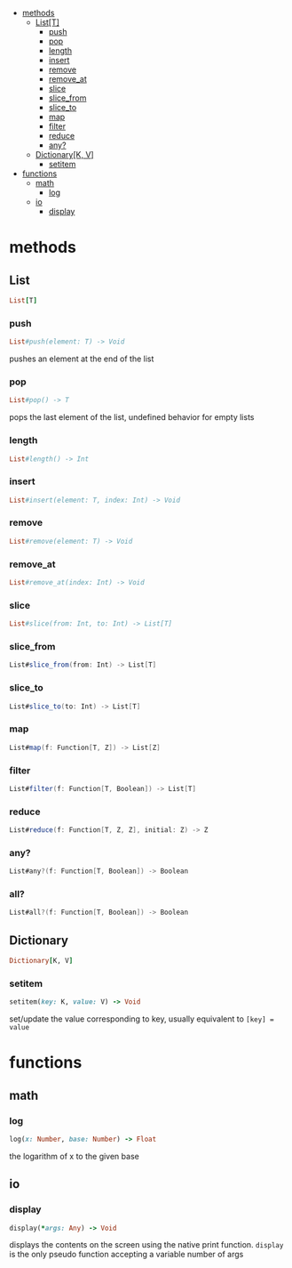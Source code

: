 - [methods](#methods)
  - [List[T]](#list)
    - [push](#push)
    - [pop](#pop)
    - [length](#length)
    - [insert](#insert)
    - [remove](#remove)
    - [remove_at](#remove_at)
    - [slice](#slice)
    - [slice_from](#slice_from)
    - [slice_to](#slice_to)
    - [map](#map)
    - [filter](#filter)
    - [reduce](#reduce)
    - [any?](#any?)
  - [Dictionary[K, V]](#dictionary)
    - [setitem](#setitem)
- [functions](#functions)
  - [math](#math)
    - [log](#log)
  - [io](#io)
    - [display](#display)

# methods

## List

```ruby
List[T]
```

### push

```ruby
List#push(element: T) -> Void
```

pushes an element at the end of the list

### pop

```ruby
List#pop() -> T
```

pops the last element of the list, undefined behavior for empty lists

### length

```ruby
List#length() -> Int
```

### insert

```ruby
List#insert(element: T, index: Int) -> Void
```

### remove

```ruby
List#remove(element: T) -> Void
```

### remove_at

```ruby
List#remove_at(index: Int) -> Void
```

### slice

```ruby
List#slice(from: Int, to: Int) -> List[T]
```

### slice_from

```c#
List#slice_from(from: Int) -> List[T]
```

### slice_to

```c#
List#slice_to(to: Int) -> List[T]
```

### map

```c#
List#map(f: Function[T, Z]) -> List[Z]
```

### filter

```c#
List#filter(f: Function[T, Boolean]) -> List[T]
```

### reduce

```c#
List#reduce(f: Function[T, Z, Z], initial: Z) -> Z
```

### any?

```c#
List#any?(f: Function[T, Boolean]) -> Boolean
```

### all?

```c#
List#all?(f: Function[T, Boolean]) -> Boolean
```


## Dictionary

```ruby
Dictionary[K, V]
```

### setitem

```ruby
setitem(key: K, value: V) -> Void
```

set/update the value corresponding to key, usually equivalent to `[key] = value`

# functions

## math

### log

```ruby
log(x: Number, base: Number) -> Float
```

the logarithm of x to the given base

## io

### display

```ruby
display(*args: Any) -> Void
```

displays the contents on the screen using the native print function. `display` is the only pseudo
function accepting a variable number of args



